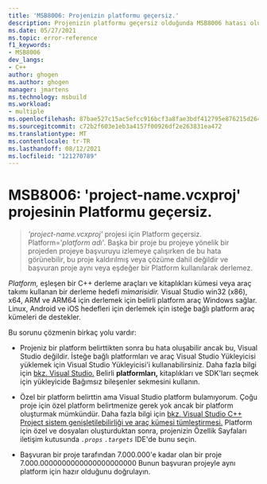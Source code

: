 ```yaml
---
title: 'MSB8006: Projenizin platformu geçersiz.'
description: Projenizin platformu geçersiz olduğunda MSB8006 hatası oluşuyor.
ms.date: 05/27/2021
ms.topic: error-reference
f1_keywords:
- MSB8006
dev_langs:
- C++
author: ghogen
ms.author: ghogen
manager: jmartens
ms.technology: msbuild
ms.workload:
- multiple
ms.openlocfilehash: 87bae527c15ac5efcc916bcf3a8fae3bdf412795e876215d26426caf89099e2d
ms.sourcegitcommit: c72b2f603e1eb3a4157f00926df2e263831ea472
ms.translationtype: MT
ms.contentlocale: tr-TR
ms.lasthandoff: 08/12/2021
ms.locfileid: "121270789"
---
```

# <a name="msb8006-the-platform-for-project-project-namevcxproj-is-invalid"></a>MSB8006: 'project-name.vcxproj' projesinin Platformu geçersiz.

> *'project-name.vcxproj'* projesi için Platform geçersiz.  Platform='*platform adı*'. Başka bir proje bu projeye yönelik bir projeden projeye başvuruyu izlemeye çalışırken de bu hata görünebilir, bu proje kaldırılmış veya çözüme dahil değildir ve başvuran proje aynı veya eşdeğer bir Platform kullanılarak derlemez.

*Platform,* eşleşen bir C++ derleme araçları ve kitaplıkları kümesi veya araç takımı kullanan bir derleme hedefi *mimarisidir.* Visual Studio win32 (x86), x64, ARM ve ARM64 için derlemek için belirli platform araç Windows sağlar. Linux, Android ve iOS hedefleri için derlemek için isteğe bağlı platform araç kümeleri de destekler.

Bu sorunu çözmenin birkaç yolu vardır:

- Projeniz bir platform belirttikten sonra bu hata oluşabilir ancak bu, Visual Studio değildir. İsteğe bağlı platformları ve araç Visual Studio Yükleyicisi yüklemek için Visual Studio Yükleyicisi'i kullanabilirsiniz. Daha fazla bilgi için [bkz. Visual Studio.](../../install/modify-visual-studio.md) Belirli **platformları,** kitaplıkları ve SDK'ları seçmek için yükleyicide Bağımsız bileşenler sekmesini kullanın.

- Özel bir platform belirttin ama Visual Studio platform bulamıyorum. Çoğu proje için özel platform belirtmenize gerek yok ancak bir platform oluşturmak mümkündür. Daha fazla bilgi için [bkz. Visual Studio C++ Project sistem genişletilebilirliği ve araç kümesi tümleştirmesi.](../../extensibility/visual-cpp-project-extensibility.md) Platform için özel ve dosyaları oluşturduktan sonra, projenizin Özellik Sayfaları iletişim kutusunda *`.props`* *`.targets`* IDE'de bunu seçin. 

- Başvuran bir proje tarafından 7.000.000'e kadar olan bir proje 7.000.0000000000000000000000 Bunun başvuran projeyle aynı platform için hazır olduğunu doğrulayın.
